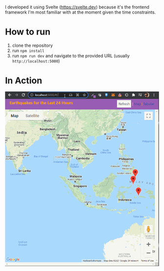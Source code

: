 I developed it using Svelte (https://svelte.dev) because it's the frontend framework I'm most familiar with at the moment given the time constraints.

# How to run

1. clone the repository
2. run `npm install`
3. run `npm run dev` and navigate to the provided URL (usually `http://localhost:5000`)

# In Action

![In Action](test-1.gif)

